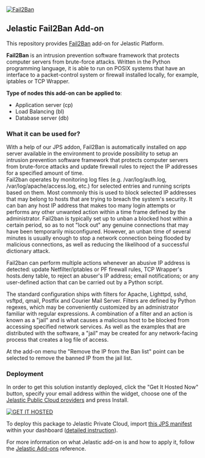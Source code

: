 [![Fail2Ban](images/fail2ban-logo.jpg)](../../../fail2ban)
## Jelastic Fail2Ban Add-on

This repository provides [Fail2Ban](http://www.fail2ban.org/) add-on for Jelastic Platform.

**Fail2Ban** is an intrusion prevention software framework that protects computer servers from brute-force attacks. Written in the Python programming language, it is able to run on POSIX systems that have an interface to a packet-control system or firewall installed locally, for example, iptables or TCP Wrapper.

**Type of nodes this add-on can be applied to**: 
- Application server (cp)
- Load Balancing (bl)
- Database server (db)

### What it can be used for?
With a help of our JPS addon, Fail2Ban is automatically installed on app server available in the environment to provide possibility to setup an intrusion prevention software framework that protects computer servers from brute-force attacks and update firewall rules to reject the IP addresses for a specified amount of time.<br/>
Fail2ban operates by monitoring log files (e.g. /var/log/auth.log, /var/log/apache/access.log, etc.) for selected entries and running scripts based on them. Most commonly this is used to block selected IP addresses that may belong to hosts that are trying to breach the system's security. It can ban any host IP address that makes too many login attempts or performs any other unwanted action within a time frame defined by the administrator. Fail2ban is typically set up to unban a blocked host within a certain period, so as to not "lock out" any genuine connections that may have been temporarily misconfigured. However, an unban time of several minutes is usually enough to stop a network connection being flooded by malicious connections, as well as reducing the likelihood of a successful dictionary attack.<br/>

Fail2ban can perform multiple actions whenever an abusive IP address is detected: update Netfilter/iptables or PF firewall rules, TCP Wrapper's hosts.deny table, to reject an abuser's IP address; email notifications; or any user-defined action that can be carried out by a Python script.<br/>

The standard configuration ships with filters for Apache, Lighttpd, sshd, vsftpd, qmail, Postfix and Courier Mail Server. Filters are defined by Python regexes, which may be conveniently customized by an administrator familiar with regular expressions. A combination of a filter and an action is known as a "jail" and is what causes a malicious host to be blocked from accessing specified network services. As well as the examples that are distributed with the software, a "jail" may be created for any network-facing process that creates a log file of access.<br/>

At the add-on menu the "Remove the IP from the Ban list" point can be selected to remove the banned IP from the jail list.

### Deployment

In order to get this solution instantly deployed, click the "Get It Hosted Now" button, specify your email address within the widget, choose one of the [Jelastic Public Cloud providers](https://jelastic.cloud) and press Install.

[![GET IT HOSTED](https://jelastic.com/getithosted/button.png)](https://jelastic.com/install-application/?manifest=https%3A%2F%2Fgithub.com%2Fjelastic-jps%2Ffail2ban%2Fraw%2Fmaster%2Fmanifest.jps)

To deploy this package to Jelastic Private Cloud, import [this JPS manifest](../../raw/master/manifest.jps) within your dashboard ([detailed instruction](https://docs.jelastic.com/environment-export-import#import)).

For more information on what Jelastic add-on is and how to apply it, follow the [Jelastic Add-ons](https://github.com/jelastic-jps/jpswiki/wiki/Jelastic-Addons) reference.
